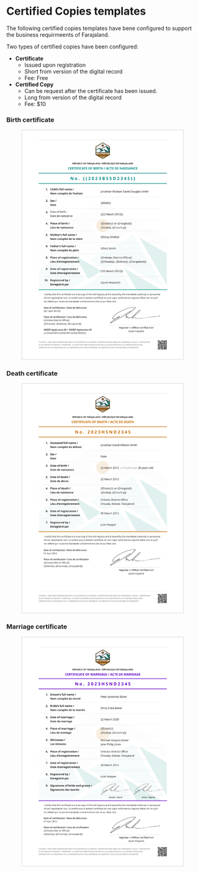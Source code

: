 # Certified Copies templates

The following certified copies templates have bene configured to support the business requirmeents of Farajaland.&#x20;

Two types of certified copies have been configured:

* **Certificate**&#x20;
  * Issued upon registration
  * Short from version of the digital record
  * Fee: Free
* **Certified Copy**
  * Can be request after the certificate has been issued.&#x20;
  * Long from version of the digital record
  * Fee: $10

### Birth certificate

<figure><img src="../../.gitbook/assets/Farajaland-birth-certificate-v2.png" alt=""><figcaption></figcaption></figure>

### Death certificate

<figure><img src="../../.gitbook/assets/Farajaland-death-certificate-v2.png" alt=""><figcaption></figcaption></figure>

### Marriage certificate

<figure><img src="../../.gitbook/assets/Farajaland-marriage-certificate-v2.png" alt=""><figcaption></figcaption></figure>



